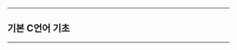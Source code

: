 
-------------------------------------------------------------------------------------------

## 기본 C언어 기초

-------------------------------------------------------------------------------------------


